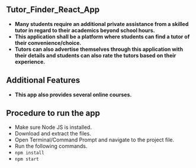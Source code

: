 ## Tutor_Finder_React_App
* **Many students require an additional private assistance from a skilled tutor in regard to their academics beyond school hours.**
* **This application shall be a platform where students can find a tutor of their convenience/choice.**
* **Tutors can also advertise themselves through this application with their details and students can also rate the tutors based on their experience.**

## Additional Features
* **This app also provides several online courses.**

## Procedure to run the app
* Make sure Node JS is installed.
* Download and extract the files.
* Open Terminal/Command Prompt and navigate to the project file.
* Run the following commands.
*  `npm install`
*  `npm start`
